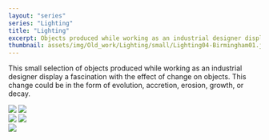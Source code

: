 ```yaml
---
layout: "series"
series: "Lighting"
title: "Lighting"
excerpt: Objects produced while working as an industrial designer displaying a fascination with the effect of change on objects. This change could be in the form of evolution, accretion, erosion, growth, or decay.
thumbnail: assets/img/Old_work/Lighting/small/Lighting04-Birmingham01.jpg
---
```

This small selection of objects produced while working as an industrial designer display a fascination with the effect of change on objects. This change could be in the form of evolution, accretion, erosion, growth, or decay. 

<div class="row">
<div class="column">
<img src="{{ site.baseurl }}/assets/img/Old_work/Lighting/small/Lighting04-Birmingham01.jpg" />
<img src="{{ site.baseurl }}/assets/img/Old_work/Lighting/small/Lighting01-London01.jpg" />
</div>
<div class="column">
<img src="{{ site.baseurl }}/assets/img/Old_work/Lighting/small/Lighting05-Birmingham02.jpg" />
<img src="{{ site.baseurl }}/assets/img/Old_work/Lighting/small/Lighting02-London02.jpg" />
</div>
 <div class="column">
<img src="{{ site.baseurl }}/assets/img/Old_work/Lighting/small/Lighting03-Newcastle.jpg" />
</div>
</div>

